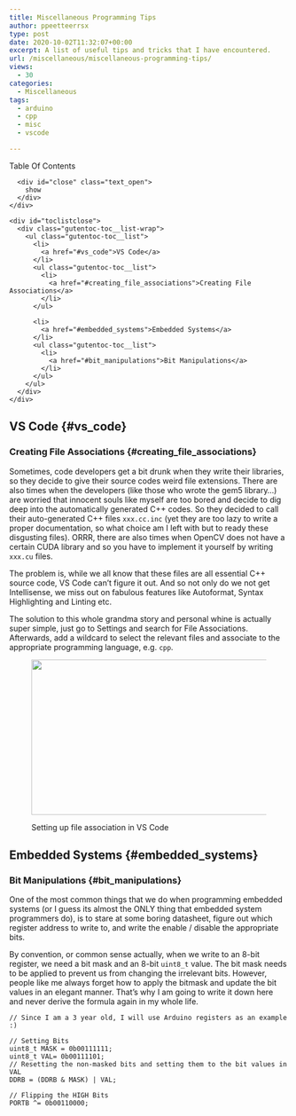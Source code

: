 ```yaml
---
title: Miscellaneous Programming Tips
author: ppeetteerrsx
type: post
date: 2020-10-02T11:32:07+00:00
excerpt: A list of useful tips and tricks that I have encountered.
url: /miscellaneous/miscellaneous-programming-tips/
views:
  - 30
categories:
  - Miscellaneous
tags:
  - arduino
  - cpp
  - misc
  - vscode

---
```

<div class="gutentoc tocactive ullist">
  <div class="gutentoc-toc-wrap">
    <div class="gutentoc-toc-title-wrap">
      <div class="gutentoc-toc-title">
        Table Of Contents
      </div>
      
      <div id="close" class="text_open">
        show
      </div>
    </div>
    
    <div id="toclistclose">
      <div class="gutentoc-toc__list-wrap">
        <ul class="gutentoc-toc__list">
          <li>
            <a href="#vs_code">VS Code</a>
          </li>
          <ul class="gutentoc-toc__list">
            <li>
              <a href="#creating_file_associations">Creating File Associations</a>
            </li>
          </ul>
          
          <li>
            <a href="#embedded_systems">Embedded Systems</a>
          </li>
          <ul class="gutentoc-toc__list">
            <li>
              <a href="#bit_manipulations">Bit Manipulations</a>
            </li>
          </ul>
        </ul>
      </div>
    </div>
  </div>
</div>

## VS Code {#vs_code}

### Creating File Associations {#creating_file_associations}

<div class="wp-block-jetpack-markdown">
  <p>
    Sometimes, code developers get a bit drunk when they write their libraries, so they decide to give their source codes weird file extensions. There are also times when the developers (like those who wrote the gem5 library&#8230;) are worried that innocent souls like myself are too bored and decide to dig deep into the automatically generated C++ codes. So they decided to call their auto-generated C++ files <code>xxx.cc.inc</code> (yet they are too lazy to write a proper documentation, so what choice am I left with but to ready these disgusting files). ORRR, there are also times when OpenCV does not have a certain CUDA library and so you have to implement it yourself by writing <code>xxx.cu</code> files.
  </p>
</div>

<div class="wp-block-jetpack-markdown">
  <p>
    The problem is, while we all know that these files are all essential C++ source code, VS Code can&#8217;t figure it out. And so not only do we not get Intellisense, we miss out on fabulous features like Autoformat, Syntax Highlighting and Linting etc.
  </p>
</div>

<div class="wp-block-jetpack-markdown">
  <p>
    The solution to this whole grandma story and personal whine is actually super simple, just go to Settings and search for File Associations. Afterwards, add a wildcard to select the relevant files and associate to the appropriate programming language, e.g. <code>cpp</code>.
  </p>
</div><figure class="wp-block-image size-large is-style-default">

<img loading="lazy" width="720" height="280" src="https://i0.wp.com/ppeetteerrsx.com/wp-content/uploads/2020/10/image.png?resize=720%2C280&#038;ssl=1" alt="" class="wp-image-806" srcset="https://i0.wp.com/ppeetteerrsx.com/wp-content/uploads/2020/10/image.png?w=809&ssl=1 809w, https://i0.wp.com/ppeetteerrsx.com/wp-content/uploads/2020/10/image.png?resize=300%2C117&ssl=1 300w, https://i0.wp.com/ppeetteerrsx.com/wp-content/uploads/2020/10/image.png?resize=768%2C299&ssl=1 768w, https://i0.wp.com/ppeetteerrsx.com/wp-content/uploads/2020/10/image.png?resize=720%2C280&ssl=1 720w, https://i0.wp.com/ppeetteerrsx.com/wp-content/uploads/2020/10/image.png?resize=580%2C226&ssl=1 580w, https://i0.wp.com/ppeetteerrsx.com/wp-content/uploads/2020/10/image.png?resize=320%2C125&ssl=1 320w" sizes="(max-width: 720px) 100vw, 720px" data-recalc-dims="1" /> <figcaption>Setting up file association in VS Code</figcaption></figure> 

## Embedded Systems {#embedded_systems}

### Bit Manipulations {#bit_manipulations}

One of the most common things that we do when programming embedded systems (or I guess its almost the ONLY thing that embedded system programmers do), is to stare at some boring datasheet, figure out which register address to write to, and write the enable / disable the appropriate bits.

<div class="wp-block-jetpack-markdown">
  <p>
    By convention, or common sense actually, when we write to an 8-bit register, we need a bit mask and an 8-bit <code>uint8_t</code> value. The bit mask needs to be applied to prevent us from changing the irrelevant bits. However, people like me always forget how to apply the bitmask and update the bit values in an elegant manner. That&#8217;s why I am going to write it down here and never derive the formula again in my whole life.
  </p>
</div>

<pre class="wp-block-code"><code>// Since I am a 3 year old, I will use Arduino registers as an example :)

// Setting Bits
uint8_t MASK = 0b00111111;
uint8_t VAL= 0b00111101;
// Resetting the non-masked bits and setting them to the bit values in VAL
DDRB = (DDRB & MASK) | VAL; 

// Flipping the HIGH Bits
PORTB ^= 0b00110000;</code></pre>